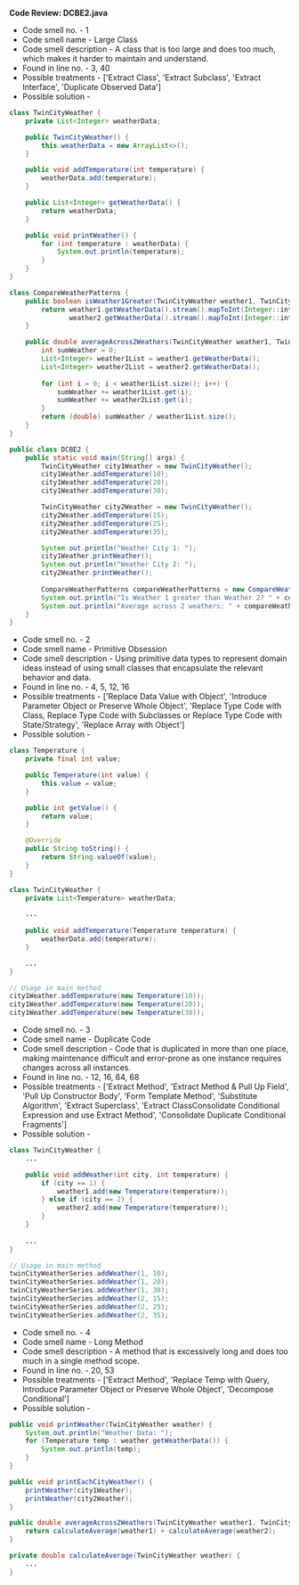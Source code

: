 **Code Review: DCBE2.java**
- Code smell no. - 1
- Code smell name - Large Class
- Code smell description - A class that is too large and does too much, which makes it harder to maintain and understand.
- Found in line no. - 3, 40
- Possible treatments - ['Extract Class', 'Extract Subclass', 'Extract Interface', 'Duplicate Observed Data']
- Possible solution - 
```java
class TwinCityWeather {
    private List<Integer> weatherData;

    public TwinCityWeather() {
        this.weatherData = new ArrayList<>();
    }

    public void addTemperature(int temperature) {
        weatherData.add(temperature);
    }

    public List<Integer> getWeatherData() {
        return weatherData;
    }

    public void printWeather() {
        for (int temperature : weatherData) {
            System.out.println(temperature);
        }
    }
}

class CompareWeatherPatterns {
    public boolean isWeather1Greater(TwinCityWeather weather1, TwinCityWeather weather2) {
        return weather1.getWeatherData().stream().mapToInt(Integer::intValue).sum() > 
               weather2.getWeatherData().stream().mapToInt(Integer::intValue).sum();
    }

    public double averageAcross2Weathers(TwinCityWeather weather1, TwinCityWeather weather2) {
        int sumWeather = 0;
        List<Integer> weather1List = weather1.getWeatherData();
        List<Integer> weather2List = weather2.getWeatherData();
        
        for (int i = 0; i < weather1List.size(); i++) {
            sumWeather += weather1List.get(i);
            sumWeather += weather2List.get(i);
        }
        return (double) sumWeather / weather1List.size();
    }
}

public class DCBE2 {
    public static void main(String[] args) {
        TwinCityWeather city1Weather = new TwinCityWeather();
        city1Weather.addTemperature(10);
        city1Weather.addTemperature(20);
        city1Weather.addTemperature(30);

        TwinCityWeather city2Weather = new TwinCityWeather();
        city2Weather.addTemperature(15);
        city2Weather.addTemperature(25);
        city2Weather.addTemperature(35);

        System.out.println("Weather City 1: ");
        city1Weather.printWeather();
        System.out.println("Weather City 2: ");
        city2Weather.printWeather();
        
        CompareWeatherPatterns compareWeatherPatterns = new CompareWeatherPatterns();
        System.out.println("Is Weather 1 greater than Weather 2? " + compareWeatherPatterns.isWeather1Greater(city1Weather, city2Weather));
        System.out.println("Average across 2 weathers: " + compareWeatherPatterns.averageAcross2Weathers(city1Weather, city2Weather));
    }
}
```

- Code smell no. - 2
- Code smell name - Primitive Obsession
- Code smell description - Using primitive data types to represent domain ideas instead of using small classes that encapsulate the relevant behavior and data.
- Found in line no. - 4, 5, 12, 16
- Possible treatments - ['Replace Data Value with Object', 'Introduce Parameter Object or Preserve Whole Object', 'Replace Type Code with Class, Replace Type Code with Subclasses or Replace Type Code with State/Strategy', 'Replace Array with Object']
- Possible solution - 
```java
class Temperature {
    private final int value;

    public Temperature(int value) {
        this.value = value;
    }

    public int getValue() {
        return value;
    }

    @Override
    public String toString() {
        return String.valueOf(value);
    }
}

class TwinCityWeather {
    private List<Temperature> weatherData;

    ...
    
    public void addTemperature(Temperature temperature) {
        weatherData.add(temperature);
    }

    ...
}

// Usage in main method
city1Weather.addTemperature(new Temperature(10));
city1Weather.addTemperature(new Temperature(20));
city1Weather.addTemperature(new Temperature(30));
```

- Code smell no. - 3
- Code smell name - Duplicate Code
- Code smell description - Code that is duplicated in more than one place, making maintenance difficult and error-prone as one instance requires changes across all instances.
- Found in line no. - 12, 16, 64, 68
- Possible treatments - ['Extract Method', 'Extract Method & Pull Up Field', 'Pull Up Constructor Body', 'Form Template Method', 'Substitute Algorithm', 'Extract Superclass', 'Extract ClassConsolidate Conditional Expression and use Extract Method', 'Consolidate Duplicate Conditional Fragments']
- Possible solution - 
```java
class TwinCityWeather {
    ...

    public void addWeather(int city, int temperature) {
        if (city == 1) {
            weather1.add(new Temperature(temperature));
        } else if (city == 2) {
            weather2.add(new Temperature(temperature));
        }
    }
    
    ...
}

// Usage in main method
twinCityWeatherSeries.addWeather(1, 10);
twinCityWeatherSeries.addWeather(1, 20);
twinCityWeatherSeries.addWeather(1, 30);
twinCityWeatherSeries.addWeather(2, 15);
twinCityWeatherSeries.addWeather(2, 25);
twinCityWeatherSeries.addWeather(2, 35);
```

- Code smell no. - 4
- Code smell name - Long Method
- Code smell description - A method that is excessively long and does too much in a single method scope.
- Found in line no. - 20, 53
- Possible treatments - ['Extract Method', 'Replace Temp with Query, Introduce Parameter Object or Preserve Whole Object', 'Decompose Conditional']
- Possible solution - 
```java
public void printWeather(TwinCityWeather weather) {
    System.out.println("Weather Data: ");
    for (Temperature temp : weather.getWeatherData()) {
        System.out.println(temp);
    }
}

public void printEachCityWeather() {
    printWeather(city1Weather);
    printWeather(city2Weather);
}

public double averageAcross2Weathers(TwinCityWeather weather1, TwinCityWeather weather2) {
    return calculateAverage(weather1) + calculateAverage(weather2);
}

private double calculateAverage(TwinCityWeather weather) {
    ...
}
```
